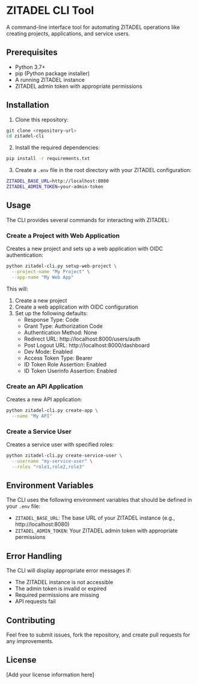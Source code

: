 # ZITADEL CLI Tool

A command-line interface tool for automating ZITADEL operations like creating projects, applications, and service users.

## Prerequisites

- Python 3.7+
- pip (Python package installer)
- A running ZITADEL instance
- ZITADEL admin token with appropriate permissions

## Installation

1. Clone this repository:
```bash
git clone <repository-url>
cd zitadel-cli
```

2. Install the required dependencies:
```bash
pip install -r requirements.txt
```

3. Create a `.env` file in the root directory with your ZITADEL configuration:
```bash
ZITADEL_BASE_URL=http://localhost:8080
ZITADEL_ADMIN_TOKEN=your-admin-token
```

## Usage

The CLI provides several commands for interacting with ZITADEL:

### Create a Project with Web Application

Creates a new project and sets up a web application with OIDC authentication:

```bash
python zitadel-cli.py setup-web-project \
  --project-name "My Project" \
  --app-name "My Web App"
```

This will:
1. Create a new project
2. Create a web application with OIDC configuration
3. Set up the following defaults:
   - Response Type: Code
   - Grant Type: Authorization Code
   - Authentication Method: None
   - Redirect URL: http://localhost:8000/users/auth
   - Post Logout URL: http://localhost:8000/dashboard
   - Dev Mode: Enabled
   - Access Token Type: Bearer
   - ID Token Role Assertion: Enabled
   - ID Token Userinfo Assertion: Enabled

### Create an API Application

Creates a new API application:

```bash
python zitadel-cli.py create-app \
  --name "My API"
```

### Create a Service User

Creates a service user with specified roles:

```bash
python zitadel-cli.py create-service-user \
  --username "my-service-user" \
  --roles "role1,role2,role3"
```

## Environment Variables

The CLI uses the following environment variables that should be defined in your `.env` file:

- `ZITADEL_BASE_URL`: The base URL of your ZITADEL instance (e.g., http://localhost:8080)
- `ZITADEL_ADMIN_TOKEN`: Your ZITADEL admin token with appropriate permissions

## Error Handling

The CLI will display appropriate error messages if:
- The ZITADEL instance is not accessible
- The admin token is invalid or expired
- Required permissions are missing
- API requests fail

## Contributing

Feel free to submit issues, fork the repository, and create pull requests for any improvements.

## License

[Add your license information here]
